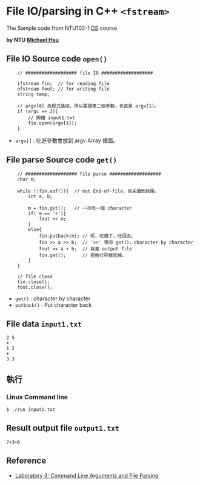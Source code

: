 # File IO/parsing in C++ `<fstream>`

The Sample code from NTU102-1 [DS](https://ceiba.ntu.edu.tw/course/a5436b/index.htm) course

**by NTU [Michael Hsu](http://michaelhsu.tw/ "blog")**

## File IO Source code `open()`

```
    // ################### file IO ###################

    ifstream fin;  // for reading file 
    ofstream fout; // for writing file 
    string temp; 
    
    // argv[0] 為程式路徑，所以要讀第二個參數，也就是 argv[1]。
    if (argc == 2){  
        // 開檔 input1.txt
        fin.open(argv[1]); 
    }
```

- `argv[]` : 吃進參數會放到 argv Array 裡面。

## File parse Source code `get()`

```
    // ################### file parse ###################
    char m;

    while (!fin.eof()){  //­ not End-of-file，尚未讀到結尾。
        int a, b;

        m = fin.get();   // 一次吃一個 character
        if( m == '+'){
            fout << m;
        }
        else{
            fin.putback(m); // 呃，吃錯了，吐回去。
            fin >> a >> b;  // '>>' 等同 get()，character by character
            fout << a + b;  // 寫進 output file
            fin.get();      // 把換行符號吃掉。
        }
    }

    // file close
    fin.close();
    fout.close(); 
```

- `get()`     : character by character
- `putback()` : Put character back

## File data `input1.txt`

```
2 5
+
1 2
+
3 3
```


## 執行
### Linux Command line

```
$ ./run input1.txt
```

## Result output file `output1.txt`

```
7+3+6
```

## Reference
- [Laboratory 3: Command Line Arguments and File Parsing](http://www.site.uottawa.ca/~lucia/courses/2131-05/labs/Lab3/)